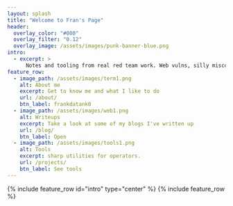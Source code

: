 ```yaml
---
layout: splash
title: "Welcome to Fran's Page"
header:
  overlay_color: "#000"
  overlay_filter: "0.12"
  overlay_image: /assets/images/punk-banner-blue.png
intro:
  - excerpt: >
      Notes and tooling from real red team work. Web vulns, silly misconfigs, recon, weird services.
feature_row:
  - image_path: /assets/images/term1.png
    alt: About me
    excerpt: Get to know me and what I like to do
    url: /about/
    btn_label: frankdatank0
  - image_path: /assets/images/web1.png
    alt: Writeups
    excerpt: Take a look at some of my blogs I've written up
    url: /blog/
    btn_label: Open
  - image_path: /assets/images/tools1.png
    alt: Tools
    excerpt: sharp utilities for operators.
    url: /projects/
    btn_label: See tools
---
```


{% include feature_row id="intro" type="center" %}
{% include feature_row %}

